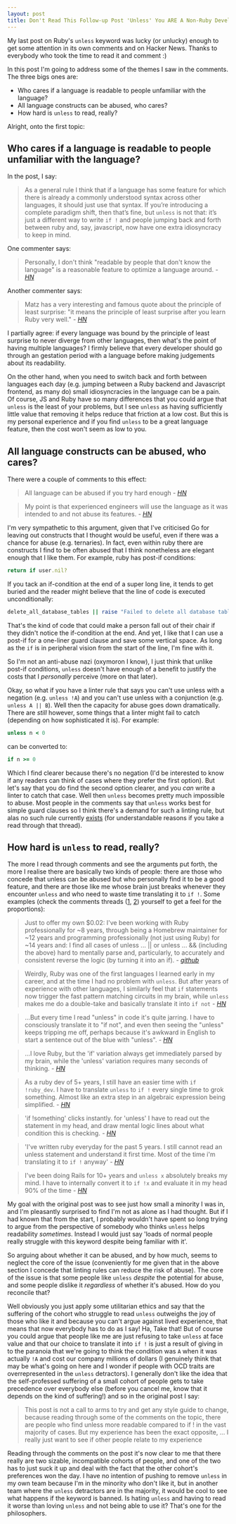 ```yaml
---
layout: post
title: Don't Read This Follow-up Post 'Unless' You ARE A Non-Ruby Developer
---
```


My last post on Ruby's `unless` keyword was lucky (or unlucky) enough to get some attention in its own comments and on Hacker News. Thanks to everybody who took the time to read it and comment :)

In this post I'm going to address some of the themes I saw in the comments. The three bigs ones are:
* Who cares if a language is readable to people unfamiliar with the language?
* All language constructs can be abused, who cares?
* How hard is `unless` to read, really?

Alright, onto the first topic:

## Who cares if a language is readable to people unfamiliar with the language?

In the post, I say:

> As a general rule I think that if a language has some feature for which there is already a commonly understood syntax across other languages, it should just use that syntax. If you’re introducing a complete paradigm shift, then that’s fine, but `unless` is not that: it’s just a different way to write `if !` and people jumping back and forth between ruby and, say, javascript, now have one extra idiosyncracy to keep in mind.

One commenter says:

> Personally, I don't think "readable by people that don't know the language" is a reasonable feature to optimize a language around.
_- [HN](https://news.ycombinator.com/item?id=33974501)_

Another commenter says:

> Matz has a very interesting and famous quote about the principle of least surprise: "it means the principle of least surprise after you learn Ruby very well."
_- [HN](https://news.ycombinator.com/item?id=33978439)_

I partially agree: if every language was bound by the principle of least surprise to never diverge from other languages, then what's the point of having multiple languages? I firmly believe that every developer should go through an gestation period with a language before making judgements about its readability.

On the other hand, when you need to switch back and forth between languages each day (e.g. jumping between a Ruby backend and Javascript frontend, as many do) small idiosyncracies in the language can be a pain. Of course, JS and Ruby have so many differences that you could argue that `unless` is the least of your problems, but I see `unless` as having sufficiently little value that removing it helps reduce that friction at a low cost. But this is my personal experience and if you find `unless` to be a great language feature, then the cost won't seem as low to you.

## All language constructs can be abused, who cares?

There were a couple of comments to this effect:

> All language can be abused if you try hard enough
_- [HN](https://news.ycombinator.com/item?id=33969386)_

> My point is that experienced engineers will use the language as it was intended to and not abuse its features.
_- [HN](https://news.ycombinator.com/item?id=33976764)_

I'm very sympathetic to this argument, given that I've criticised Go for leaving out constructs that I thought would be useful, even if there was a chance for abuse (e.g. ternaries). In fact, even within ruby there are constructs I find to be often abused that I think nonetheless are elegant enough that I like them. For example, ruby has post-if conditions:

```ruby
return if user.nil?
```

If you tack an if-condition at the end of a super long line, it tends to get buried and the reader might believe that the line of code is executed unconditionally:

```ruby
delete_all_database_tables || raise "Failed to delete all database tables. Check to ensure that your database instance is running" if Rails.env.test?
```

That's the kind of code that could make a person fall out of their chair if they didn't notice the if-condition at the end. And yet, I like that I can use a post-if for a one-liner guard clause and save some vertical space. As long as the `if` is in peripheral vision from the start of the line, I'm fine with it.

So I'm not an anti-abuse nazi (oxymoron I know), I just think that unlike post-if conditions, `unless` doesn't have enough of a benefit to justify the costs that I _personally_ perceive (more on that later).

Okay, so what if you have a linter rule that says you can't use unless with a negation (e.g. `unless !A`) and you can't use unless with a conjunction (e.g. `unless A || B`). Well then the capacity for abuse goes down dramatically. There are _still_ however, some things that a linter might fail to catch (depending on how sophisticated it is). For example:

```ruby
unless n < 0
```

can be converted to:
```ruby
if n >= 0
```

Which I find clearer because there's no negation (I'd be interested to know if any readers can think of cases where they prefer the first option). But let's say that you do find the second option clearer, and you _can_ write a linter to catch that case. Well then `unless` becomes pretty much impossible to abuse. Most people in the comments say that `unless` works best for simple guard clauses so I think there's a demand for such a linting rule, but alas no such rule currently [exists](https://github.com/rubocop/rubocop/issues/5388) (for understandable reasons if you take a read through that thread).

## How hard is `unless` to read, really?

The more I read through comments and see the arguments put forth, the more I realise there are basically two kinds of people: there are those who concede that unless can be abused but who personally find it to be a good feature, and there are those like me whose brain just breaks whenever they encounter `unless` and who need to waste time translating it to `if !`. Some examples (check the comments threads ([1](https://news.ycombinator.com/item?id=33965933), [2](https://jesseduffield.com/Unless/)) yourself to get a feel for the proportions):

> Just to offer my own $0.02: I've been working with Ruby professionally for ~8 years, through being a Homebrew maintainer for ~12 years and programming professionally (not just using Ruby) for ~14 years and: I find all cases of unless ... || or unless ... && (including the above) hard to mentally parse and, particularly, to accurately and consistent reverse the logic (by turning it into an if).
_- [github](https://github.com/rubocop/rubocop/issues/5388#issuecomment-756026502)_

> Weirdly, Ruby was one of the first languages I learned early in my career, and at the time I had no problem with `unless`. But after years of experience with other languages, I similarly feel that `if` statements now trigger the fast pattern matching circuits in my brain, while `unless` makes me do a double-take and basically translate it into `if not`
_- [HN](https://news.ycombinator.com/item?id=33965933)_

> ...But every time I read "unless" in code it's quite jarring. I have to consciously translate it to "if not", and even then seeing the "unless" keeps tripping me off, perhaps because it's awkward in English to start a sentence out of the blue with "unless".
_- [HN](https://news.ycombinator.com/item?id=33971759)_

> ...I love Ruby, but the 'if' variation always get immediately parsed by my brain, while the 'unless' variation requires many seconds of thinking.
_- [HN](https://news.ycombinator.com/item?id=33975421)_

> As a ruby dev of 5+ years, I still have an easier time with `if !ruby_dev`. I have to translate `unless` to `if !` every single time to grok something. Almost like an extra step in an algebraic expression being simplified.
_- [HN](https://news.ycombinator.com/item?id=33985643)_

> 'if !something' clicks instantly. for 'unless' I have to read out the statement in my head, and draw mental logic lines about what condition this is checking.
_- [HN](https://news.ycombinator.com/item?id=33965933)_

> 'I've written ruby everyday for the past 5 years. I still cannot read an unless statement and understand it first time. Most of the time i'm translating it to `if !` anyway'
_- [HN](https://news.ycombinator.com/item?id=33966573)_

> I've been doing Rails for 10+ years and `unless x` absolutely breaks my mind. I have to internally convert it to `if !x` and evaluate it in my head 90% of the time
_- [HN](https://news.ycombinator.com/item?id=33973885)_

My goal with the original post was to see just how small a minority I was in, and I'm pleasantly surprised to find I'm not as alone as I had thought. But if I had known that from the start, I probably wouldn't have spent so long trying to argue from the perspective of somebody who thinks `unless` helps readability _sometimes_. Instead I would just say 'loads of normal people really struggle with this keyword despite being familiar with it'.

So arguing about whether it can be abused, and by how much, seems to neglect the core of the issue (conveniently for me given that in the above section I concede that linting rules can reduce the risk of abuse). The core of the issue is that some people like `unless` _despite_ the potential for abuse, and some people dislike it _regardless_ of whether it's abused. How do you reconcile that?

Well obviously you just apply some utilitarian ethics and say that the suffering of the cohort who struggle to read `unless` outweighs the joy of those who like it and because you can't argue against lived experience, that means that now everybody has to do as I say! Ha, Take that! But of course you could argue that people like me are just refusing to take `unless` at face value and that our choice to translate it into `if !` is just a result of giving in to the paranoia that we're going to think the condition was `A` when it was actually `!A` and cost our company millions of dollars (I genuinely think that may be what's going on here and I wonder if people with OCD traits are overrepresented in the `unless` detractors). I generally don't like the idea that the self-professed suffering of a small cohort of people gets to take precedence over everybody else (before you cancel me, know that it depends on the kind of suffering!) and so in the original post I say:

> This post is not a call to arms to try and get any style guide to change, because reading through some of the comments on the topic, there are people who find unless more readable compared to if ! in the vast majority of cases. But my experience has been the exact opposite, ... I really just want to see if other people relate to my experience

Reading through the comments on the post it's now clear to me that there really are two sizable, incompatible cohorts of people, and one of the two has to just suck it up and deal with the fact that the other cohort's preferences won the day. I have no intention of pushing to remove `unless` in my own team because I'm in the minority who don't like it, but in another team where the `unless` detractors are in the majority, it would be cool to see what happens if the keyword is banned. Is hating `unless` and having to read it worse than loving `unless` and not being able to use it? That's one for the philosophers.
